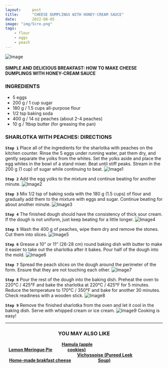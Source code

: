 ```yaml
---
layout:     post
title:      "CHEESE DUMPLINGS WITH HONEY-CREAM SAUCE"
date:       2022-08-05
image: "img/Scre.png"
tags:
    - flour
    - eggs
    - peach
---
```

![Image](https://i.postimg.cc/rsnJGp4T/Screenshot-2022-08-05-at-4-53-57-PM.png)
#### SIMPLE AND DELICIOUS BREAKFAST: HOW TO MAKE CHEESE DUMPLINGS WITH HONEY-CREAM SAUCE
### INGREDIENTS
* 5 eggs
* 200 g / 1 cup sugar
* 180 g / 1.5 cups all-purpose flour
* 1/2 tsp baking soda
* 400 g / 14 oz peaches (about 2-4 peaches)
* 10 g / 1tbsp butter (for greasing the pan)

### SHARLOTKA WITH PEACHES: DIRECTIONS
**`Step 1`** Place all of the ingredients for the sharlotka with peaches on the kitchen counter. Rinse the 5 eggs under running water, pat them dry, and gently separate the yolks from the whites. Set the yolks aside and place the egg whites in the bowl of a stand mixer. Beat until stiff peaks. Stream in the 200 g (1 cup) of sugar while continuing to beat.
![Image1](https://i.postimg.cc/t4F70MgQ/Screenshot-2022-08-05-at-4-05-27-PM.png)	

**`Step 2`** Add the egg yolks to the mixture and continue beating for another minute.
![Image2](https://i.postimg.cc/qvL71CR2/Screenshot-2022-08-05-at-4-49-26-PM.png)	

**`Step 3`** Mix 1/2 tsp of baking soda with the 180 g (1.5 cups) of flour and gradually add them to the mixture with eggs and sugar. Continue beating for about another minute.
![Image3](https://i.postimg.cc/N0CjcqRM/Screenshot-2022-08-05-at-4-49-37-PM.png)	

**`Step 4`** The finished dough should have the consistency of thick sour cream. If the dough is not uniform, just keep beating for a little longer.
![Image4](https://i.postimg.cc/XX6Mbx2X/Screenshot-2022-08-05-at-4-49-45-PM.png)

**`Step 5`** Wash the 400 g of peaches, wipe them dry and remove the stones. Cut them into slices.
![Image5](https://i.postimg.cc/zG5BwkJJ/Screenshot-2022-08-05-at-4-49-53-PM.png)

**`Step 6`** Grease a 10” or 11” (26-28 cm) round baking dish with butter to make it easier to take out the sharlotka after it bakes. Pour half of the dough into the mold.
![Image6](https://i.postimg.cc/BQ2b1zfY/Screenshot-2022-08-05-at-4-50-02-PM.png)

**`Step 7`** Spread the peach slices on the dough around the perimeter of the form. Ensure that they are not touching each other.
![Image7](https://i.postimg.cc/CKxxXLBX/Screenshot-2022-08-05-at-4-50-11-PM.png)

**`Step 8`** Pour the rest of the dough into the baking dish. Preheat the oven to 220°C / 425°F and bake the sharlotka at 220°C / 425°F for 5 minutes. Reduce the temperature to 170°C / 350°F and bake for another 30 minutes. Check readiness with a wooden stick.
![Image8](https://i.postimg.cc/QtBxN4qq/Screenshot-2022-08-05-at-4-50-19-PM.png)

**`Step 9`** Remove the finished sharlotka from the oven and let it cool in the baking dish. Serve with whipped cream or ice cream.
![Image9](https://i.postimg.cc/26Pj1QcN/Screenshot-2022-08-05-at-4-50-29-PM.png)
Cooking is easy!

---


### <div style="text-align: center;">YOU MAY ALSO LIKE</div>





<!DOCTYPE html>
<html lang="en">
<head>
<meta charset="utf-8">
<style>
    .image {
display: inline-block;
}
.scale {
    display: inline-block; /* Строчно-блочный элемент */
    overflow: hidden; /* Скрываем всё за контуром */
   }
   .scale img {
    transition: 1s; /* Время эффекта */
    display: block; /* Убираем небольшой отступ снизу */
   }
   .scale img:hover {
    transform: scale(1.1); /* Увеличиваем масштаб */
   }
</style>
</head>
<body>
   <div id="banner" style="overflow: hidden; display: inline-block;">
   <div style="text-align: center;"><strong>
            <div class="image" style="max-width: 48%; max-height: 50%;">
                <div class="scale"><img src ="https://i.postimg.cc/6p1vzGHY/Screenshot-2022-08-06-at-6-26-19-PM.png"alt="" class="scale"></div> 
                <a href="https://exampleurl.com">Lemon Meringue Pie</a>
            </div>
            <div class="image" style="max-width: 48%; max-height: 50%;">
                <div class="scale"><img src ="https://i.postimg.cc/PJ4LDLpb/Screenshot-2022-08-06-at-6-26-31-PM.png"alt="" class="scale"></div> 
                <a href="https://exampleurl.com">Hamula (apple cookies)</a>
             </div>
        </div>
    </div>
     <div id="banner" style="overflow: hidden; display: inline-block;">
   <div style="text-align: center;">
            <div class="image" style="max-width: 48%; max-height: 50%;">
                <div class="scale"><img src ="https://i.postimg.cc/tCqnjzwB/Screenshot-2022-08-06-at-6-26-44-PM.png" alt="" class="scale"></div> 
                <a href="https://exampleurl.com">Home-made brakfast cheese</a>
            </div>
            <div class="image" style="max-width: 48%; max-height: 50%;">
                <div class="scale"><img src ="https://i.postimg.cc/Y2fLZPn4/Screenshot-2022-08-06-at-6-26-56-PM.png"alt="" class="scale"></div> 
                <a href="https://exampleurl.com">Vichyssoise (Pureed Leek Soup)</a>
             </div>
        </div>
    </div>
    </body>
</html>